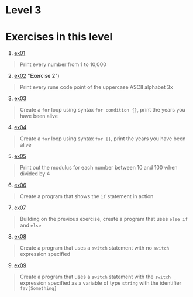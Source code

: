 # Level 3
# Exercises in this level
1. [ex01](https://github.com/mpyeager/GolangTraining/blob/main/Hands%20On%20Exercises/03.00/03.ex01.go "Exercise 1")
  > Print every number from 1 to 10,000
2. [ex02](https://github.com/mpyeager/GolangTraining/blob/main/Hands%20On%20Exercises/03.00/03.ex02.go) "Exercise 2")
  > Print every rune code point of the uppercase ASCII alphabet 3x
3. [ex03](https://github.com/mpyeager/GolangTraining/blob/main/Hands%20On%20Exercises/03.00/03.ex03.go "Exercise 3")
  > Create a `for` loop using syntax `for condition {}`, print the years you have been alive
4. [ex04](https://github.com/mpyeager/GolangTraining/blob/main/Hands%20On%20Exercises/03.00/03.ex04.go "Exercise 4")
  > Create a `for` loop using syntax `for {}`, print the years you have been alive
5. [ex05](https://github.com/mpyeager/GolangTraining/blob/main/Hands%20On%20Exercises/03.00/03.ex05.go "Exercise 5")
  > Print out the modulus for each number between 10 and 100 when divided by 4
6. [ex06](https://github.com/mpyeager/GolangTraining/blob/main/Hands%20On%20Exercises/03.00/03.ex06.go "Exercise 6")
  > Create a program that shows the `if` statement in action
7. [ex07](https://github.com/mpyeager/GolangTraining/blob/main/Hands%20On%20Exercises/03.00/03.ex07.go "Exercise 7")
  > Building on the previous exercise, create a program that uses `else if` and `else`
8. [ex08](https://github.com/mpyeager/GolangTraining/blob/main/Hands%20On%20Exercises/03.00/03.ex08.go "Exercise 8")
  > Create a program that uses a `switch` statement with no `switch` expression specified
9. [ex09](https://github.com/mpyeager/GolangTraining/blob/main/Hands%20On%20Exercises/03.00/03.ex09.go "Exercise 9")
  > Create a program that uses a `switch` statement with the `switch` expression specified as a variable of type `string` with the identifier `fav[Something]`

